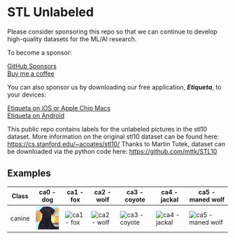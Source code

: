 # STL Unlabeled 

Please consider sponsoring this repo so that we can continue to develop high-quality datasets for the ML/AI research.

To become a sponsor:

[GitHub Sponsors](https://github.com/sponsors/semihyagli) <br/>
[Buy me a coffee](https://buymeacoffee.com/semihyagli) <br/>

You can also sponsor us by downloading our free application, **_Etiqueta_**, to your devices:

[Etiqueta on iOS or Apple Chip Macs](https://apps.apple.com/us/app/etiqueta/id6504646776) <br/>
[Etiqueta on Android](https://play.google.com/store/apps/details?id=com.aidatalabel.etiqueta) <br/>


This public repo contains labels for the unlabeled pictures in the stl10 dataset. 
More information on the original stl10 dataset can be found here: https://cs.stanford.edu/~acoates/stl10/ 
Thanks to Martin Tutek, dataset can be downloaded via the python code here: https://github.com/mttk/STL10



## Examples

Class  | ca0 - dog | ca1 - fox | ca2 - wolf | ca3 - coyote | ca4 - jackal | ca5 - maned wolf
--- | --- | --- | --- | --- | --- | --- |
canine | ![canine - ca0 - dog](examples/canine/ca0%20-%20dog.png) | ![ca1 - fox]() | ![ca2 - wolf]() | ![ca3 - coyote]() | ![ca4 - jackal]() | ![ca5 - maned wolf]() |




